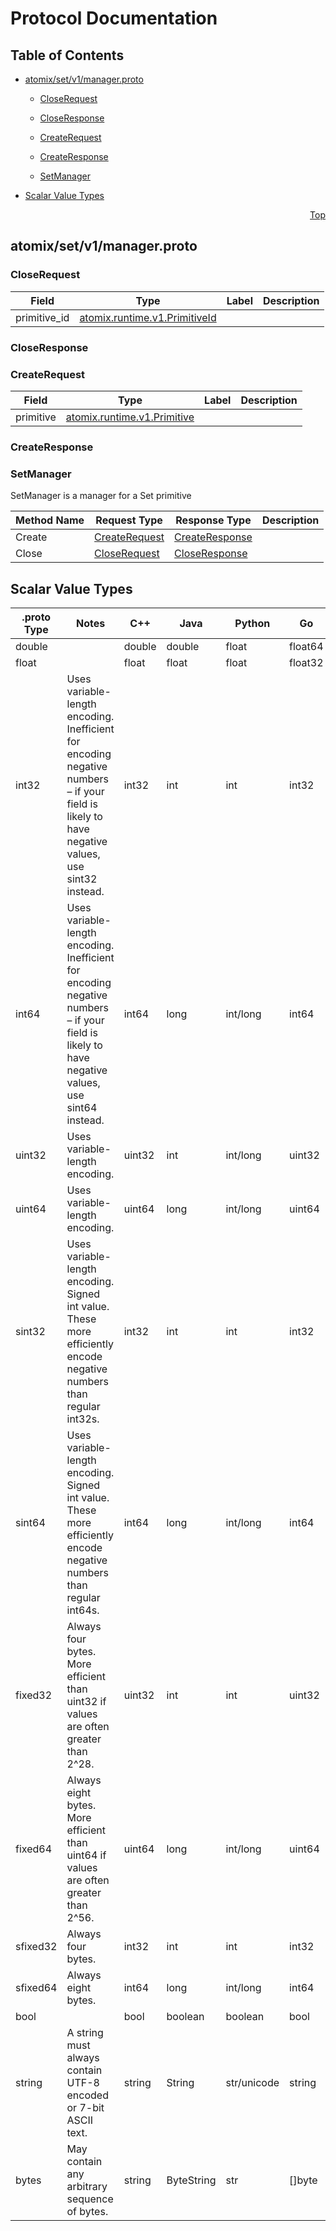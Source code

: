 # Protocol Documentation
<a name="top"></a>

## Table of Contents

- [atomix/set/v1/manager.proto](#atomix_set_v1_manager-proto)
    - [CloseRequest](#atomix-set-v1-CloseRequest)
    - [CloseResponse](#atomix-set-v1-CloseResponse)
    - [CreateRequest](#atomix-set-v1-CreateRequest)
    - [CreateResponse](#atomix-set-v1-CreateResponse)
  
    - [SetManager](#atomix-set-v1-SetManager)
  
- [Scalar Value Types](#scalar-value-types)



<a name="atomix_set_v1_manager-proto"></a>
<p align="right"><a href="#top">Top</a></p>

## atomix/set/v1/manager.proto



<a name="atomix-set-v1-CloseRequest"></a>

### CloseRequest



| Field | Type | Label | Description |
| ----- | ---- | ----- | ----------- |
| primitive_id | [atomix.runtime.v1.PrimitiveId](#atomix-runtime-v1-PrimitiveId) |  |  |






<a name="atomix-set-v1-CloseResponse"></a>

### CloseResponse







<a name="atomix-set-v1-CreateRequest"></a>

### CreateRequest



| Field | Type | Label | Description |
| ----- | ---- | ----- | ----------- |
| primitive | [atomix.runtime.v1.Primitive](#atomix-runtime-v1-Primitive) |  |  |






<a name="atomix-set-v1-CreateResponse"></a>

### CreateResponse






 

 

 


<a name="atomix-set-v1-SetManager"></a>

### SetManager
SetManager is a manager for a Set primitive

| Method Name | Request Type | Response Type | Description |
| ----------- | ------------ | ------------- | ------------|
| Create | [CreateRequest](#atomix-set-v1-CreateRequest) | [CreateResponse](#atomix-set-v1-CreateResponse) |  |
| Close | [CloseRequest](#atomix-set-v1-CloseRequest) | [CloseResponse](#atomix-set-v1-CloseResponse) |  |

 



## Scalar Value Types

| .proto Type | Notes | C++ | Java | Python | Go | C# | PHP | Ruby |
| ----------- | ----- | --- | ---- | ------ | -- | -- | --- | ---- |
| <a name="double" /> double |  | double | double | float | float64 | double | float | Float |
| <a name="float" /> float |  | float | float | float | float32 | float | float | Float |
| <a name="int32" /> int32 | Uses variable-length encoding. Inefficient for encoding negative numbers – if your field is likely to have negative values, use sint32 instead. | int32 | int | int | int32 | int | integer | Bignum or Fixnum (as required) |
| <a name="int64" /> int64 | Uses variable-length encoding. Inefficient for encoding negative numbers – if your field is likely to have negative values, use sint64 instead. | int64 | long | int/long | int64 | long | integer/string | Bignum |
| <a name="uint32" /> uint32 | Uses variable-length encoding. | uint32 | int | int/long | uint32 | uint | integer | Bignum or Fixnum (as required) |
| <a name="uint64" /> uint64 | Uses variable-length encoding. | uint64 | long | int/long | uint64 | ulong | integer/string | Bignum or Fixnum (as required) |
| <a name="sint32" /> sint32 | Uses variable-length encoding. Signed int value. These more efficiently encode negative numbers than regular int32s. | int32 | int | int | int32 | int | integer | Bignum or Fixnum (as required) |
| <a name="sint64" /> sint64 | Uses variable-length encoding. Signed int value. These more efficiently encode negative numbers than regular int64s. | int64 | long | int/long | int64 | long | integer/string | Bignum |
| <a name="fixed32" /> fixed32 | Always four bytes. More efficient than uint32 if values are often greater than 2^28. | uint32 | int | int | uint32 | uint | integer | Bignum or Fixnum (as required) |
| <a name="fixed64" /> fixed64 | Always eight bytes. More efficient than uint64 if values are often greater than 2^56. | uint64 | long | int/long | uint64 | ulong | integer/string | Bignum |
| <a name="sfixed32" /> sfixed32 | Always four bytes. | int32 | int | int | int32 | int | integer | Bignum or Fixnum (as required) |
| <a name="sfixed64" /> sfixed64 | Always eight bytes. | int64 | long | int/long | int64 | long | integer/string | Bignum |
| <a name="bool" /> bool |  | bool | boolean | boolean | bool | bool | boolean | TrueClass/FalseClass |
| <a name="string" /> string | A string must always contain UTF-8 encoded or 7-bit ASCII text. | string | String | str/unicode | string | string | string | String (UTF-8) |
| <a name="bytes" /> bytes | May contain any arbitrary sequence of bytes. | string | ByteString | str | []byte | ByteString | string | String (ASCII-8BIT) |

